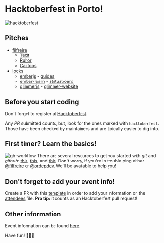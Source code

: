 # Hacktoberfest in Porto!

![hacktoberfest](https://nyc3.digitaloceanspaces.com/hacktoberfest/Hacktoberfest17-TWFB-02.png)

## Pitches
* [filfreire](https://github.com/filfreire)
  * [Tacit](https://github.com/yegor256/tacit)
  * [Rultor](https://github.com/yegor256/rultor)
  * [Cactoos](https://github.com/yegor256/cactoos)
* [locks](https://github.com/locks)
  * [emberjs](https://github.com/emberjs) - [guides](https://github.com/emberjs/guides)
  * [ember-learn](https://github.com/ember-learn) - [statusboard](https://github.com/ember-learn/statusboard)
  * [glimmerjs](https://github.com/glimmerjs) - [glimmer-website](https://github.com/glimmerjs/glimmer-website)

## Before you start coding
Don't forget to register at [Hacktoberfest](https://hacktoberfest.digitalocean.com/sign_up/register).

Any *PR* submitted counts, but, look for the ones marked with `hacktoberfest`. Those have been checked by maintainers and are tipically easier to dig into.

## First timer? Learn the basics!
![gh-workflow](https://raw.githubusercontent.com/github/training-kit/master/images/gh-workflow.png)
There are several resources to get you started with *git* and *github*: [this](https://www.digitalocean.com/community/tutorials/how-to-create-a-pull-request-on-github), [this](https://services.github.com/on-demand/downloads/github-git-cheat-sheet.pdf), and [this](https://guides.github.com/introduction/flow/).
Don't worry, if you're in trouble ping either [@filfreire](https://twitter.com/filrfreire) or [@ordepdev](https://twitter.com/ordepdev). We'll be available to help you!

## Don't forget to add your event info!
Create a PR with this [template](https://github.com/HacktoberfestOPO/2017/blob/master/template.md) in order to add your information on the [attendees](https://github.com/HacktoberfestOPO/2017/blob/master/attendees.md) file. **Pro tip:** it counts as an Hacktoberfest pull request!

## Other information
Event information can be found [here](https://www.eventbrite.com/e/hacktoberfest-in-porto-tickets-38465845379).

Have fun!
🍺🍺🍺
